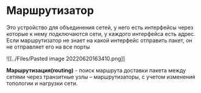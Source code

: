 # Маршрутизатор
Это устройство для объединения сетей, у него есть интерфейсы через которые к нему подключаются сети, у каждого интерфейса есть адрес. Если маршрутизатор не знает на какой интерфейс отправить пакет, он не отправляет его на все порты

![[../Files/Pasted image 20220620163410.png]]

**Маршрутизация(routing)** - поиск маршрута доставки пакета между сетями через транзитные узлы – маршрутизаторы, с учетом изменения топологии и нагрузки сети.



